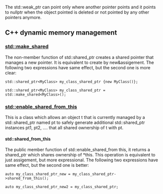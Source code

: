 The std::weak_ptr<clazz> can point only where another pointer points and it points to nullptr when the object pointed is deleted or not pointed by any other pointers anymore.

## C++ dynamic memory management
### [std::make_shared](https://en.cppreference.com/w/cpp/memory/shared_ptr/make_shared)
The non-member function of std::shared_ptr creates a shared pointer that manages a new pointer. It is equivalent to create by new&assigement.
The following two expressions have same effect, but the second one is more clear:

`std::shared_ptr<MyClass> my_class_shared_ptr {new MyClass()};`

`std::shared_ptr<MyClass> my_class_shared_ptr = std::make_shared<MyClass>();`

### [std::enable_shared_from_this](https://en.cppreference.com/w/cpp/memory/enable_shared_from_this)
This is a class which allows an object t that is currently managed by a std::shared_ptr named pt to safely generate additional std::shared_ptr instances pt1, pt2, .... that all shared ownership of t with pt.

#### std::shared_from_this
The public member function of std::enable_shared_from this, it returns a shared_ptr which shares ownership of *this. This operation is equivalent to just assigement, but more expressional.
The following two expressions have same effect, but the second one is better:

`auto my_class_shared_ptr_new = my_class_shared_ptr->shared_from_this();`

`auto my_class_shared_ptr_new2 = my_class_shared_ptr;`